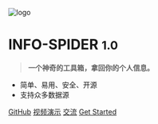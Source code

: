 
<!-- _coverpage.md -->
<!-- ![cover_page](/_media/cover_img.jpg) -->
![logo](/_media/infospider-logo-mini.png)

# **INFO-SPIDER** <small>**1.0**</small>

> **一个神奇的工具箱，拿回你的个人信息。**

- 简单、易用、安全、开源
- 支持众多数据源

[GitHub](https://github.com/kangvcar/InfoSpider)
[视频演示](https://www.bilibili.com/video/BV14f4y1R7oF/)
[交流](https://gitter.im/Info-Spider/community?utm_source=badge&utm_medium=badge&utm_campaign=pr-badge)
[Get Started](#INFO-SPIDER)